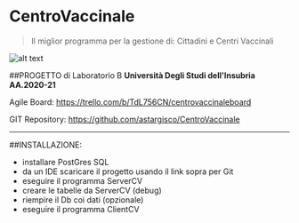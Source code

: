 # CentroVaccinale

> Il miglior programma per la gestione di: Cittadini e Centri Vaccinali

![alt text](https://user-images.githubusercontent.com/63231737/130448348-5e0f8ded-021b-41ff-8f84-1c603de54aee.png)

##PROGETTO di Laboratorio B
**Università Degli Studi dell'Insubria AA.2020-21**

Agile Board: https://trello.com/b/TdL756CN/centrovaccinaleboard

GIT Repository: https://github.com/astargisco/CentroVaccinale
________________
##INSTALLAZIONE:

- installare PostGres SQL
- da un IDE scaricare il progetto usando il link sopra per Git
- eseguire il programma ServerCV
- creare le tabelle da ServerCV (debug)
- riempire il Db coi dati (opzionale)
- eseguire il programma ClientCV
